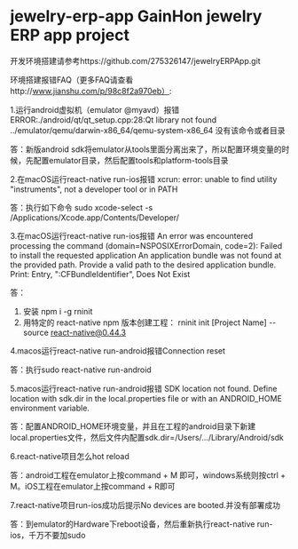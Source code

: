 # jewelry-erp-app GainHon jewelry ERP app project
开发环境搭建请参考https://github.com/275326147/jewelryERPApp.git

环境搭建报错FAQ（更多FAQ请查看http://www.jianshu.com/p/98c8f2a970eb）:

1.运行android虚拟机（emulator @myavd）报错
ERROR:./android/qt/qt_setup.cpp:28:Qt library not found   
../emulator/qemu/darwin-x86_64/qemu-system-x86_64 没有该命令或者目录  

答：新版android sdk将emulator从tools里面分离出来了，所以配置环境变量的时候，先配置emulator目录，然后配置tools和platform-tools目录


2.在macOS运行react-native run-ios报错
xcrun: error: unable to find utility "instruments", not a developer tool or in PATH

答：执行如下命令 sudo xcode-select -s /Applications/Xcode.app/Contents/Developer/


3.在macOS运行react-native run-ios报错
An error was encountered processing the command (domain=NSPOSIXErrorDomain, code=2):
Failed to install the requested application
An application bundle was not found at the provided path.
Provide a valid path to the desired application bundle.
Print: Entry, ":CFBundleIdentifier", Does Not Exist

答：
1. 安装
npm i -g rninit
2. 用特定的 react-native npm 版本创建工程：
rninit init [Project Name] --source react-native@0.44.3

4.macos运行react-native run-android报错Connection reset

答：执行sudo react-native run-android

5.macos运行react-native run-android报错
SDK location not found. Define location with sdk.dir in the local.properties file or with an ANDROID_HOME environment variable.

答：配置ANDROID_HOME环境变量，并且在工程的android目录下新建local.properties文件，然后文件内配置sdk.dir=/Users/.../Library/Android/sdk

6.react-native项目怎么hot reload

答：android工程在emulator上按command + M 即可，windows系统则按ctrl + M。iOS工程在emulator上按command + R即可

7.react-native项目run-ios成功后提示No devices are booted.并没有部署成功

答：到emulator的Hardware下reboot设备，然后重新执行react-native run-ios，千万不要加sudo